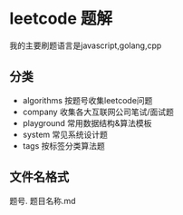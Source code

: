 # leetcode 题解

我的主要刷题语言是javascript,golang,cpp

## 分类

- algorithms 按题号收集leetcode问题
- company 收集各大互联网公司笔试/面试题
- playground 常用数据结构&算法模板
- system 常见系统设计题
- tags 按标签分类算法题

## 文件名格式

题号. 题目名称.md
